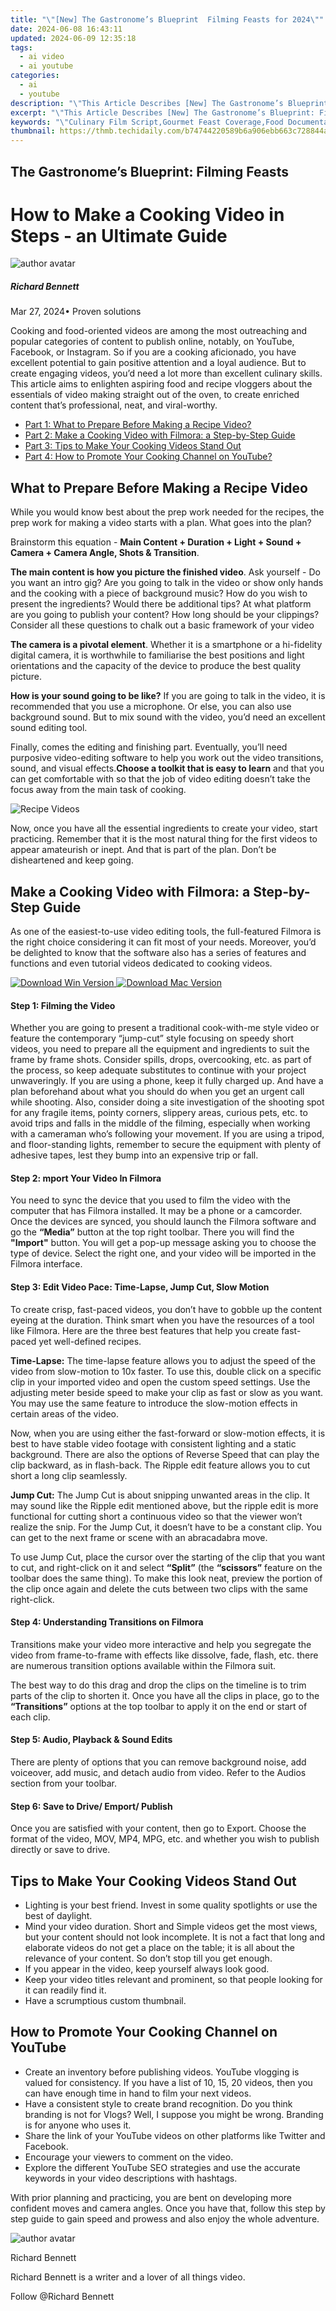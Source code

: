 ```yaml
---
title: "\"[New] The Gastronome’s Blueprint  Filming Feasts for 2024\""
date: 2024-06-08 16:43:11
updated: 2024-06-09 12:35:18
tags:
  - ai video
  - ai youtube
categories:
  - ai
  - youtube
description: "\"This Article Describes [New] The Gastronome’s Blueprint: Filming Feasts for 2024\""
excerpt: "\"This Article Describes [New] The Gastronome’s Blueprint: Filming Feasts for 2024\""
keywords: "\"Culinary Film Script,Gourmet Feast Coverage,Food Documentary Guide,Epicurean Recipe Record,Savory Cooking Chronicle,Chef's Videography Tips,Palate-Filming Techniques\""
thumbnail: https://thmb.techidaily.com/b74744220589b6a906ebb663c728844a6da00413ed53ac60e0a2a79854afed11.jpg
---
```


## The Gastronome’s Blueprint: Filming Feasts

# How to Make a Cooking Video in Steps - an Ultimate Guide

![author avatar](https://images.wondershare.com/filmora/article-images/richard-bennett.jpg)

##### Richard Bennett

 Mar 27, 2024• Proven solutions

Cooking and food-oriented videos are among the most outreaching and popular categories of content to publish online, notably, on YouTube, Facebook, or Instagram. So if you are a cooking aficionado, you have excellent potential to gain positive attention and a loyal audience. But to create engaging videos, you’d need a lot more than excellent culinary skills. This article aims to enlighten aspiring food and recipe vloggers about the essentials of video making straight out of the oven, to create enriched content that’s professional, neat, and viral-worthy.

* [Part 1: What to Prepare Before Making a Recipe Video?](#part1)
* [Part 2: Make a Cooking Video with Filmora: a Step-by-Step Guide](#part2)
* [Part 3: Tips to Make Your Cooking Videos Stand Out](#part3)
* [Part 4: How to Promote Your Cooking Channel on YouTube?](#part4)

## What to Prepare Before Making a Recipe Video

While you would know best about the prep work needed for the recipes, the prep work for making a video starts with a plan. What goes into the plan?

Brainstorm this equation - **Main Content + Duration + Light + Sound + Camera + Camera Angle, Shots & Transition**.

**The main content is how you picture the finished video**. Ask yourself - Do you want an intro gig? Are you going to talk in the video or show only hands and the cooking with a piece of background music? How do you wish to present the ingredients? Would there be additional tips? At what platform are you going to publish your content? How long should be your clippings? Consider all these questions to chalk out a basic framework of your video

**The camera is a pivotal element**. Whether it is a smartphone or a hi-fidelity digital camera, it is worthwhile to familiarise the best positions and light orientations and the capacity of the device to produce the best quality picture.

**How is your sound going to be like?** If you are going to talk in the video, it is recommended that you use a microphone. Or else, you can also use background sound. But to mix sound with the video, you’d need an excellent sound editing tool.

Finally, comes the editing and finishing part. Eventually, you’ll need purposive video-editing software to help you work out the video transitions, sound, and visual effects.**Choose a toolkit that is easy to learn** and that you can get comfortable with so that the job of video editing doesn’t take the focus away from the main task of cooking.

![Recipe Videos](https://images.wondershare.com/filmora/article-images/recipe-videos.jpg)

Now, once you have all the essential ingredients to create your video, start practicing. Remember that it is the most natural thing for the first videos to appear amateurish or inept. And that is part of the plan. Don’t be disheartened and keep going.

## Make a Cooking Video with Filmora: a Step-by-Step Guide

As one of the easiest-to-use video editing tools, the full-featured Filmora is the right choice considering it can fit most of your needs. Moreover, you’d be delighted to know that the software also has a series of features and functions and even tutorial videos dedicated to cooking videos.

[![Download Win Version](https://images.wondershare.com/filmora/guide/download-btn-win.jpg) ](https://tools.techidaily.com/wondershare/filmora/download/) [![Download Mac Version](https://images.wondershare.com/filmora/guide/download-btn-mac.jpg) ](https://tools.techidaily.com/wondershare/filmora/download/)

#### Step 1: Filming the Video

Whether you are going to present a traditional cook-with-me style video or feature the contemporary “jump-cut” style focusing on speedy short videos, you need to prepare all the equipment and ingredients to suit the frame by frame shots. Consider spills, drops, overcooking, etc. as part of the process, so keep adequate substitutes to continue with your project unwaveringly. If you are using a phone, keep it fully charged up. And have a plan beforehand about what you should do when you get an urgent call while shooting. Also, consider doing a site investigation of the shooting spot for any fragile items, pointy corners, slippery areas, curious pets, etc. to avoid trips and falls in the middle of the filming, especially when working with a cameraman who’s following your movement. If you are using a tripod, and floor-standing lights, remember to secure the equipment with plenty of adhesive tapes, lest they bump into an expensive trip or fall.

#### Step 2: mport Your Video In Filmora

You need to sync the device that you used to film the video with the computer that has Filmora installed. It may be a phone or a camcorder. Once the devices are synced, you should launch the Filmora software and go the **“Media”** button at the top right toolbar. There you will find the **"Import"** button. You will get a pop-up message asking you to choose the type of device. Select the right one, and your video will be imported in the Filmora interface.

#### Step 3: Edit Video Pace: Time-Lapse, Jump Cut, Slow Motion

To create crisp, fast-paced videos, you don’t have to gobble up the content eyeing at the duration. Think smart when you have the resources of a tool like Filmora. Here are the three best features that help you create fast-paced yet well-defined recipes.

**Time-Lapse:** The time-lapse feature allows you to adjust the speed of the video from slow-motion to 10x faster. To use this, double click on a specific clip in your imported video and open the custom speed settings. Use the adjusting meter beside speed to make your clip as fast or slow as you want. You may use the same feature to introduce the slow-motion effects in certain areas of the video.

Now, when you are using either the fast-forward or slow-motion effects, it is best to have stable video footage with consistent lighting and a static background. There are also the options of Reverse Speed that can play the clip backward, as in flash-back. The Ripple edit feature allows you to cut short a long clip seamlessly.

**Jump Cut:** The Jump Cut is about snipping unwanted areas in the clip. It may sound like the Ripple edit mentioned above, but the ripple edit is more functional for cutting short a continuous video so that the viewer won’t realize the snip. For the Jump Cut, it doesn’t have to be a constant clip. You can get to the next frame or scene with an abracadabra move.

To use Jump Cut, place the cursor over the starting of the clip that you want to cut, and right-click on it and select **“Split”** (the **“scissors”** feature on the toolbar does the same thing). To make this look neat, preview the portion of the clip once again and delete the cuts between two clips with the same right-click.

#### Step 4: Understanding Transitions on Filmora

Transitions make your video more interactive and help you segregate the video from frame-to-frame with effects like dissolve, fade, flash, etc. there are numerous transition options available within the Filmora suit.

The best way to do this drag and drop the clips on the timeline is to trim parts of the clip to shorten it. Once you have all the clips in place, go to the **“Transitions”** options at the top toolbar to apply it on the end or start of each clip.

#### Step 5: Audio, Playback & Sound Edits

There are plenty of options that you can remove background noise, add voiceover, add music, and detach audio from video. Refer to the Audios section from your toolbar.

#### Step 6: Save to Drive/ Emport/ Publish

Once you are satisfied with your content, then go to Export. Choose the format of the video, MOV, MP4, MPG, etc. and whether you wish to publish directly or save to drive.

## Tips to Make Your Cooking Videos Stand Out

* Lighting is your best friend. Invest in some quality spotlights or use the best of daylight.
* Mind your video duration. Short and Simple videos get the most views, but your content should not look incomplete. It is not a fact that long and elaborate videos do not get a place on the table; it is all about the relevance of your content. So don’t stop till you get enough.
* If you appear in the video, keep yourself always look good.
* Keep your video titles relevant and prominent, so that people looking for it can readily find it.
* Have a scrumptious custom thumbnail.

## How to Promote Your Cooking Channel on YouTube

* Create an inventory before publishing videos. YouTube vlogging is valued for consistency. If you have a list of 10, 15, 20 videos, then you can have enough time in hand to film your next videos.
* Have a consistent style to create brand recognition. Do you think branding is not for Vlogs? Well, I suppose you might be wrong. Branding is for anyone who uses it.
* Share the link of your YouTube videos on other platforms like Twitter and Facebook.
* Encourage your viewers to comment on the video.
* Explore the different YouTube SEO strategies and use the accurate keywords in your video descriptions with hashtags.

With prior planning and practicing, you are bent on developing more confident moves and camera angles. Once you have that, follow this step by step guide to gain speed and prowess and also enjoy the whole adventure.

![author avatar](https://images.wondershare.com/filmora/article-images/richard-bennett.jpg)

Richard Bennett

Richard Bennett is a writer and a lover of all things video.

Follow @Richard Bennett


<ins class="adsbygoogle"
     style="display:block"
     data-ad-format="autorelaxed"
     data-ad-client="ca-pub-7571918770474297"
     data-ad-slot="1223367746"></ins>



<ins class="adsbygoogle"
     style="display:block"
     data-ad-client="ca-pub-7571918770474297"
     data-ad-slot="8358498916"
     data-ad-format="auto"
     data-full-width-responsive="true"></ins>
